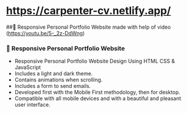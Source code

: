 # https://carpenter-cv.netlify.app/
##💼 Responsive Personal Portfolio Website made with help of video (https://youtu.be/5-_2z-DdWng)
### 💼 Responsive Personal Portfolio Website

- Responsive Personal Portfolio Website Design Using HTML CSS & JavaScript
- Includes a light and dark theme.
- Contains animations when scrolling.
- Includes a form to send emails.
- Developed first with the Mobile First methodology, then for desktop.
- Compatible with all mobile devices and with a beautiful and pleasant user interface.
